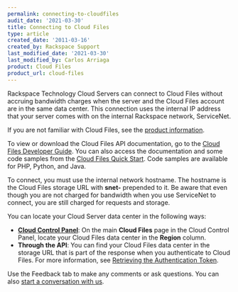 ```yaml
---
permalink: connecting-to-cloudfiles
audit_date: '2021-03-30'
title: Connecting to Cloud Files
type: article
created_date: '2011-03-16'
created_by: Rackspace Support
last_modified_date: '2021-03-30'
last_modified_by: Carlos Arriaga
product: Cloud Files
product_url: cloud-files
---
```


Rackspace Technology Cloud Servers can connect to Cloud Files without accruing
bandwidth charges when the server and the Cloud Files account are in the
same data center. This connection uses the internal IP
address that your server comes with on the internal Rackspace network,
ServiceNet.

If you are not familiar with Cloud Files, see the [product information](https://www.rackspace.com/cloud/files).

To view or download the Cloud Files API documentation, go to the
[Cloud Files Developer Guide](https://docs.rackspace.com/docs/cloud-files/v1/).
You can also access the documentation and some code samples from the
[Cloud Files Quick Start](https://docs.rackspace.com/docs/cloud-files/quickstart/).
Code samples are available for PHP, Python, and Java.

To connect, you must use the internal network hostname. The hostname is the
Cloud Files storage URL with **snet-** prepended to it. Be
aware that even though you are not charged for bandwidth when you use
ServiceNet to connect, you are still charged for requests and
storage.

You can locate your Cloud Server data center in the following
ways:

-   **[Cloud Control Panel](https://login.rackspace.com/)**: On the
    main **Cloud Files** page in the Cloud Control Panel, locate your Cloud Files
    data center in the **Region** column.
-   **Through the API**: You can find your Cloud Files data center in
    the storage URL that is part of the response when you authenticate to
    Cloud Files. For more information, see
    [Retrieving the Authentication Token](https://docs.rackspace.com/docs/cloud-files/v1/api-reference/#document-getting-started/authenticate).

Use the Feedback tab to make any comments or ask questions. You can also [start a conversation with us](https://www.rackspace.com/contact). 
